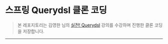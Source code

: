 # 스프링 Querydsl 클론 코딩

> 본 레포지토리는 김영한 님의 [실전! Querydsl](https://inf.run/Soef) 강의를 수강하며 진행한 클론 코딩을 저장합니다.

  
***
